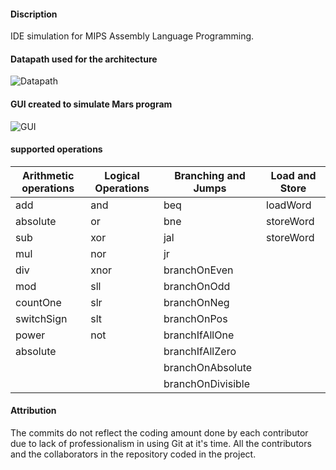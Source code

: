 #### Discription

IDE simulation for MIPS Assembly Language Programming.

#### Datapath used for the architecture

![Datapath](https://ibb.co/LvzrSDv)

#### GUI created to simulate Mars program 

![GUI](https://ibb.co/ggw69BP)

#### supported operations

| Arithmetic operations | Logical Operations | Branching and Jumps | Load and Store |
|-----------------------|--------------------|---------------------|----------------|
| add                   | and                | beq                 | loadWord       |
| absolute              | or                 | bne                 | storeWord      |
| sub                   | xor                | jal                 | storeWord      |
| mul                   | nor                | jr                  |                |
| div                   | xnor               | branchOnEven        |                |
| mod                   | sll                | branchOnOdd         |                |
| countOne              | slr                | branchOnNeg         |                |
| switchSign            | slt                | branchOnPos         |                |
| power                 | not                | branchIfAllOne      |                |
| absolute              |                    | branchIfAllZero     |                |
|                       |                    | branchOnAbsolute    |                |
|                       |                    | branchOnDivisible   |                |

#### Attribution
The commits do not reflect the coding amount done by each contributor due to lack of professionalism in using Git at it's time. All the contributors and the collaborators in the repository coded in the project.


